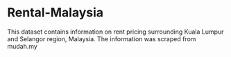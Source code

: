 # Rental-Malaysia
This dataset contains information on rent pricing surrounding Kuala Lumpur and Selangor region, Malaysia. The information was scraped from mudah.my
